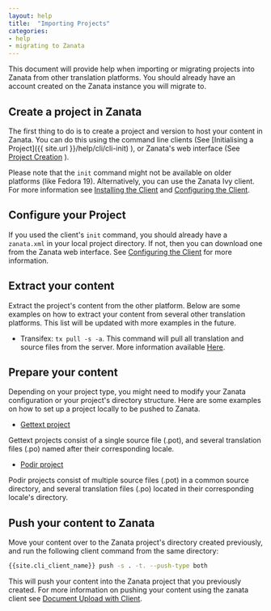 ```yaml
---
layout: help
title:  "Importing Projects"
categories:
- help
- migrating to Zanata
---
```


This document will provide help when importing or migrating projects into Zanata from other translation platforms. You should already have an account created on the Zanata instance you will migrate to. 

## Create a project in Zanata

The first thing to do is to create a project and version to host your content in Zanata. You can do this using the command line clients (See [Initialising a Project]({{ site.url }}/help/cli/cli-init) ), or Zanata's web interface (See [Project Creation]({{site.url}}/help/projects/create-project) ).

Please note that the `init` command might not be available on older platforms (like Fedora 19). Alternatively, you can use the Zanata Ivy client. For more information see [Installing the Client]({{site.url}}/help/cli/cli-install) and [Configuring the Client]({{site.url}}/help/cli/cli-configuration).

## Configure your Project

If you used the client's `init` command, you should already have a `zanata.xml` in your local project directory. If not, then you can download one from the Zanata web interface. See [Configuring the Client]({{site.url}}/help/cli/cli-configuration) for more information.

## Extract your content

Extract the project's content from the other platform. Below are some examples on how to extract your content from several other translation platforms. This list will be updated with more examples in the future.

+ Transifex: `tx pull -s -a`. This command will pull all translation and source files from the server. More information available [Here](http://docs.transifex.com/developer/client/pull).

## Prepare your content

Depending on your project type, you might need to modify your Zanata configuration or your project's directory structure. Here are some examples on how to set up a project locally to be pushed to Zanata.

+ [Gettext project]({{site.url}}/help/projects/gettext-example)

Gettext projects consist of a single source file (.pot), and several translation files (.po) named after their corresponding locale. 

+ [Podir project]({{site.url}}/help/projects/podir-example)

Podir projects consist of multiple source files (.pot) in a common source directory, and several translation files (.po) located in their corresponding locale's directory.

## Push your content to Zanata

Move your content over to the Zanata project's directory created previously, and run the following client command from the same directory:

```bash
{{site.cli_client_name}} push -s . -t. --push-type both
```

This will push your content into the Zanata project that you previously created. For more information on pushing your content using the zanata client see [Document Upload with Client]({{site.url}}/help/cli/cli-push).
